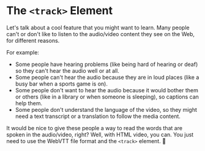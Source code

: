 # The `<track>` Element

Let's talk about a cool feature that you might want to learn.
Many people can't or don't like to listen to the audio/video content they see on the Web, for different reasons.

For example:

- Some people have hearing problems (like being hard of hearing or deaf)
  so they can't hear the audio well or at all.
- Some people can't hear the audio because they are in loud places
  (like a busy bar when a sports game is on).
- Some people don't want to hear the audio because it would bother them or others
  (like in a library or when someone is sleeping), so captions can help them.
- Some people don't understand the language of the video, so they might need a
  text transcript or a translation to follow the media content.

It would be nice to give these people a way to read the words that are spoken in the audio/video, right?
Well, with HTML video, you can. You just need to use the WebVTT file format and the `<track>` element. 🙌
